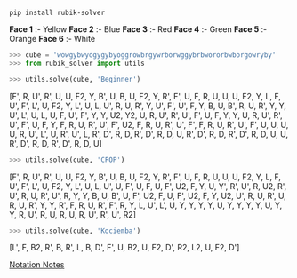 ```
pip install rubik-solver
```

**Face 1** :- Yellow
**Face 2** :- Blue
**Face 3** :- Red
**Face 4** :- Green
**Face 5** :- Orange
**Face 6** :- White

```python
>>> cube = 'wowgybwyogygybyoggrowbrgywrborwggybrbwororbwborgowryby'
>>> from rubik_solver import utils
```
```python
>>> utils.solve(cube, 'Beginner')
```

[F', R, U', R', U, U, F2, Y, B', U, B, U, F2, Y, R', F', U, F, R, U, U, U, F2, Y, L, F, U', F', L', U, F2, Y, L', U, L, U', R, U, R', Y, U', F', U', F, Y, B, U, B', R, U, R', Y, Y, U', L', U, L, U, F, U', F', Y, Y, U2, Y2, U, R, U', R', U', F', U, F, Y, Y, U, R, U', R', U', F', U, F, Y, F, R, U, R', U', F', U2, F, R, U, R', U', F', F, R, U, R', U', F', U, U, U, U, R, U', L', U, R', U', L, R', D', R, D, R', D', R, D, U, R', D', R, D, R', D', R, D, U, U, R', D', R, D, R', D', R, D, U]
```python
>>> utils.solve(cube, 'CFOP')
```
[F', R, U', R', U, U, F2, Y, B', U, B, U, F2, Y, R', F', U, F, R, U, U, U, F2, Y, L, F, U', F', L', U, F2, Y, L', U, L, U', U, F', U, F, U, F', U2, F, Y, U, Y', R', U', R, U2, R', U', R, U, R', U', R, Y, Y, B, U, B', U, F', U2, F, U, F', U2, F, Y, U2, U', R, U, R', U, R, U, R', Y, Y, R', F, R, U, R', F', R, Y, L, U', L', U, Y, Y, Y, Y, U, Y, Y, Y, Y, U, Y, Y, R, U', R, U, R, U, R, U', R', U', R2]
```python
>>> utils.solve(cube, 'Kociemba')
```
[L', F, B2, R', B, R', L, B, D', F', U, B2, U, F2, D', R2, L2, U, F2, D']



[Notation Notes](https://rubiks.fandom.com/wiki/Notation)
